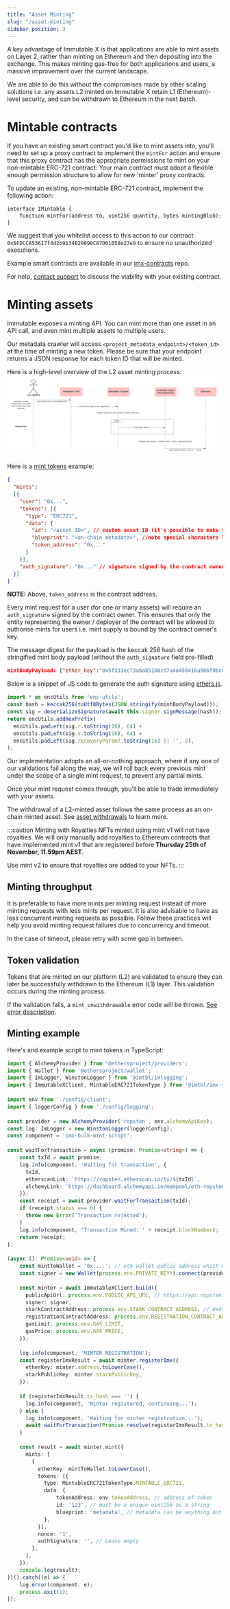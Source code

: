 ```yaml
---
title: "Asset Minting"
slug: "/asset-minting"
sidebar_position: 3
---
```

A key advantage of Immutable X is that applications are able to mint assets on Layer 2, rather than minting on Ethereum and then depositing into the exchange. This makes minting gas-free for both applications and users, a massive improvement over the current landscape.  

We are able to do this without the compromises made by other scaling solutions i.e. any assets L2 minted on Immutable X retain L1 (Ethereum)-level security, and can be withdrawn to Ethereum in the next batch. 

# Mintable contracts
If you have an existing smart contract you'd like to mint assets into, you'll need to set up a proxy contract to implement the `mintFor` action and ensure that this proxy contract has the appropriate permissions to mint on your non-mintable ERC-721 contract. Your main contract must adopt a flexible enough permission structure to allow for new 'minter' proxy contracts. 

To update an existing, non-mintable ERC-721 contract, implement the following action:
```solidity
interface IMintable {
    function mintFor(address to, uint256 quantity, bytes mintingBlob); 
}
```

We suggest that you whitelist access to this action to our contract `0x5FDCCA53617f4d2b9134B29090C87D01058e27e9` to ensure no unauthorized executions.

Example smart contracts are available in our [imx-contracts](https://github.com/immutable/imx-contracts) repo. 

For help, [contact support](https://support.immutable.com) to discuss the viability with your existing contract.

# Minting assets
Immutable exposes a minting API. You can mint more than one asset in an API call, and even mint multiple assets to multiple users.

Our metadata crawler will access `<project_metadata_endpoint>/<token_id>` at the time of minting a new token. Please be sure that your endpoint returns a JSON response for each token ID that will be minted.

Here is a high-level overview of the L2 asset minting process:
![Asset Minting](../../../static/img/AssetMinting.png)

Here is a [mint tokens](/reference#/operations/mintTokens) example:
```json
{
  "mints":
  [{
    "user": "0x...",
    "tokens": [{
      "type": "ERC721",
      "data": {
        "id": "<asset ID>", // custom asset ID (it's possible to make this the ERC-721 token ID depending on the mintable contract implementation)
        "blueprint": "<on-chain metadata>", //note special characters like '<' or '>' cannot be part of the blueprint
        "token_address": "0x..."
      }
    }],
    "auth_signature": "0x..." // signature signed by the contract owner
  }]    
}
```

**NOTE:** Above, `token_address` is the contract address.

Every mint request for a user (for one or many assets) will require an `auth_signature` signed by the contract owner. This ensures that only the entity representing the owner / deployer of the contract will be allowed to authorise mints for users i.e. mint supply is bound by the contract owner's key.

The message digest for the payload is the keccak 256 hash of the stringified mint body payload (without the `auth_signature` field pre-filled)
```json
mintBodyPayload: {"ether_key":"0x5f333ec73a6a851b8cd7a4a450416a966f9bcceb","tokens":[{"type":"ERC721","data":{"id":"10","blueprint":"{onchain-metadata}","token_address":"0x6De6B04D630A4A41bB223815433b9Ebf0da50F69"}}],"auth_signature":""}
```
Below is a snippet of JS code to generate the auth signature using [ethers.js](https://docs.ethers.io/v5/).
```typescript
import * as encUtils from 'enc-utils';
const hash = keccak256(toUtf8Bytes(JSON.stringify(mintBodyPayload)));
const sig = deserializeSignature(await this.signer.signMessage(hash));
return encUtils.addHexPrefix(
  encUtils.padLeft(sig.r.toString(16), 64) +
  encUtils.padLeft(sig.s.toString(16), 64) +
  encUtils.padLeft(sig.recoveryParam?.toString(16) || '', 2),
);
```
Our implementation adopts an all-or-nothing approach, where if any one of our validations fail along the way, we will roll back every previous mint under the scope of a single mint request, to prevent any partial mints.

Once your mint request comes through, you'll be able to trade immediately with your assets.

The withdrawal of a L2-minted asset follows the same process as an on-chain minted asset. See [asset withdrawals](./asset-withdrawals.md) to learn more. 

:::caution Minting with Royalties
NFTs minted using mint v1 will not have royalties. We will only manually add royalties to Ethereum contracts that have implemented mint v1 that are registered before **Thursday 25th of November, 11.59pm AEST**. 

Use mint v2 to ensure that royalties are added to your NFTs.
:::

## Minting throughput
It is preferable to have more mints per minting request instead of more minting requests with less mints per request. It is also advisable to have as less concurrent minting requests as possible. Follow these practices will help you avoid minting request failures due to concurrency and timeout.

In the case of timeout, please retry with some gap in between.

## Token validation
Tokens that are minted on our platform (L2) are validated to ensure they can later be successfully withdrawn to the Ethereum (L1) layer. This validation occurs during the minting process.

If the validation fails, a `mint_unwithdrawable` error code will be thrown. [See error description](../../troubleshooting/error-codes.md#mint_unwithdrawable).

## Minting example
Here's and example script to mint tokens in TypeScript:
```typescript
import { AlchemyProvider } from '@ethersproject/providers';
import { Wallet } from '@ethersproject/wallet';
import { ImLogger, WinstonLogger } from '@imtbl/imlogging';
import { ImmutableXClient, MintableERC721TokenType } from '@imtbl/imx-sdk';

import env from './config/client';
import { loggerConfig } from './config/logging';

const provider = new AlchemyProvider('ropsten', env.alchemyApiKey);
const log: ImLogger = new WinstonLogger(loggerConfig);
const component = 'imx-bulk-mint-script';

const waitForTransaction = async (promise: Promise<string>) => {
    const txId = await promise;
    log.info(component, 'Waiting for transaction', {
      txId,
      etherscanLink: `https://ropsten.etherscan.io/tx/${txId}`,
      alchemyLink: `https://dashboard.alchemyapi.io/mempool/eth-ropsten/tx/${txId}`,
    });
    const receipt = await provider.waitForTransaction(txId);
    if (receipt.status === 0) {
      throw new Error('Transaction rejected');
    }
    log.info(component, 'Transaction Mined: ' + receipt.blockNumber);
    return receipt;
};

(async (): Promise<void> => {
    const mintToWallet = '0x....'; // eth wallet public address which will receive the token
    const signer = new Wallet(process.env.PRIVATE_KEY!).connect(provider);

    const minter = await ImmutableXClient.build({
      publicApiUrl: process.env.PUBLIC_API_URL, // https://api.ropsten.x.immutable.com/v1 for ropsten, https://api.x.immutable.com/v1 for mainnet
      signer: signer,
      starkContractAddress: process.env.STARK_CONTRACT_ADDRESS, // 0x4527BE8f31E2ebFbEF4fCADDb5a17447B27d2aef for ropsten, 0x5FDCCA53617f4d2b9134B29090C87D01058e27e9 for mainnet
      registrationContractAddress: process.env.REGISTRATION_CONTRACT_ADDRESS, // 0x6C21EC8DE44AE44D0992ec3e2d9f1aBb6207D864 for ropsten, 0x72a06bf2a1CE5e39cBA06c0CAb824960B587d64c for mainnet
      gasLimit: process.env.GAS_LIMIT,
      gasPrice: process.env.GAS_PRICE,
    });

    log.info(component, 'MINTER REGISTRATION');
    const registerImxResult = await minter.registerImx({
      etherKey: minter.address.toLowerCase(),
      starkPublicKey: minter.starkPublicKey,
    });

    if (registerImxResult.tx_hash === '') {
      log.info(component, 'Minter registered, continuing...');
    } else {
      log.info(component, 'Waiting for minter registration...');
      await waitForTransaction(Promise.resolve(registerImxResult.tx_hash));
    }

    const result = await minter.mint({
      mints: [
        {
          etherKey: mintToWallet.toLowerCase(),
          tokens: [{
            type: MintableERC721TokenType.MINTABLE_ERC721,
            data: {
                tokenAddress: env.tokenAddress, // address of token
                id: '123', // must be a unique uint256 as a string
                blueprint: 'metadata', // metadata can be anything but your L1 contract must parse it on withdrawal from the blueprint format '{tokenId}:{metadata}'
            },
          }],
          nonce: '1',
          authSignature: '', // Leave empty
        },
      ],
    });
    console.log(result);
})().catch((e) => {
    log.error(component, e);
    process.exit(1);
});
```